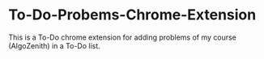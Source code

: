 # To-Do-Probems-Chrome-Extension
This is a To-Do chrome extension for adding problems of my course (AlgoZenith) in a To-Do list.
